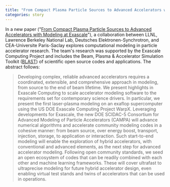 ```yaml
---
title: "From Compact Plasma Particle Sources to Advanced Accelerators with Modeling at Exascale"
categories: story
---
```


In a new paper ("[From Compact Plasma Particle Sources to Advanced Accelerators with Modeling at Exascale](https://arxiv.org/pdf/2303.12873.pdf)"), a collaboration between LLNL, Lawrence Berkeley National Lab, Deutsches Elektronen-Synchrotron, and CEA-Universite Paris-Saclay explores computational modeling in particle accelerator research. The team's research was supported by the Exascale Computing Project and includes the Beam, Plasma & Accelerator Simulation Toolkit ([BLAST](https://blast.lbl.gov/codes/)) of scientific open source codes and applications. The abstract follows:

> Developing complex, reliable advanced accelerators requires a coordinated, extensible, and comprehensive approach in modeling, from source to the end of beam lifetime. We present highlights in Exascale Computing to scale accelerator modeling software to the requirements set for contemporary science drivers. In particular, we present the first laser-plasma modeling on an exaflop supercomputer using the US DOE Exascale Computing Project WarpX. Leveraging developments for Exascale, the new DOE SCIDAC-5 Consortium for Advanced Modeling of Particle Accelerators (CAMPA) will advance numerical algorithms and accelerate community modeling codes in a cohesive manner: from beam source, over energy boost, transport, injection, storage, to application or interaction. Such start-to-end modeling will enable the exploration of hybrid accelerators, with conventional and advanced elements, as the next step for advanced accelerator modeling. Following open community standards, we seed an open ecosystem of codes that can be readily combined with each other and machine learning frameworks. These will cover ultrafast to ultraprecise modeling for future hybrid accelerator design, even enabling virtual test stands and twins of accelerators that can be used in operations.

